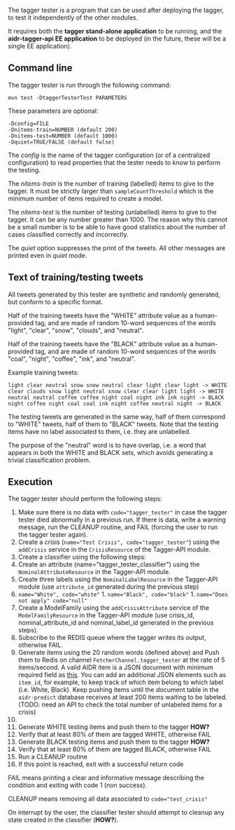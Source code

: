 The tagger tester is a program that can be used after deploying the tagger, to test it independently of the other modules.

It requires both the **tagger stand-alone application** to be running, and the **aidr-tagger-api EE application** to be deployed (in the future, these will be a single EE application).

## Command line

The tagger tester is run through the following command:

```
mvn test -DtaggerTesterTest PARAMETERS
```

These parameters are optional:

```
-Dconfig=FILE
-Dnitems-train=NUMBER (default 200)
-Dnitems-test=NUMBER (default 1000)
-Dquiet=TRUE/FALSE (default false)
```

The _config_ is the name of the tagger configuration (or of a centralized configuration) to read properties that the tester needs to know to perform the testing.

The _nitems-train_ is the number of training (labelled) items to give to the tagger. It must be strictly larger than `sampleCountThreshold` which is the minimum number of items required to create a model.

The _nitems-test_ is the number of testing (unlabelled) items to give to the tagger. It can be any number greater than 1000. The reason why this cannot be a small number is to be able to have good statistics about the number of cases classified correctly and incorrectly.

The _quiet_ option suppresses the print of the tweets. All other messages are printed even in _quiet_ mode.

## Text of training/testing tweets

All tweets generated by this tester are synthetic and randomly generated, but conform to a specific format.

Half of the training tweets have the "WHITE" attribute value as a human-provided tag, and are made of random 10-word sequences of the words "light", "clear", "snow", "clouds", and "neutral".

Half of the training tweets have the "BLACK" attribute value as a human-provided tag, and are made of random 10-word sequences of the words "coal", "night", "coffee", "ink", and "neutral".

Example training tweets:

```
light clear neutral snow snow neutral clear light clear light -> WHITE
clear clouds snow light neutral snow clear clear light light -> WHITE
neutral neutral coffee coffee night coal night ink ink night -> BLACK
night coffee night coal coal ink night coffee neutral night -> BLACK
```

The testing tweets are generated in the same way, half of them correspond to "WHITE" tweets, half of them to "BLACK" tweets. Note that the testing items have no label associated to them, i.e. they are unlabelled.

The purpose of the "neutral" word is to have overlap, i.e. a word that appears in both the WHITE and BLACK sets, which avoids generating a trivial classification problem.

## Execution

The tagger tester should perform the following steps:

1. Make sure there is no data with `code="tagger_tester"` in case the tagger tester died abnormally in a previous run. If there is data, write a warning message, run the CLEANUP routine, and FAIL (forcing the user to run the tagger tester again).
1. Create a crisis (`name="Test Crisis", code="tagger_tester"`) using the `addCrisis` service in the `CrisisResource` of the Tagger-API module.
1. Create a classifier using the following steps:
 1. Create an attribute (name="tagger_tester_classifier") using the `NominalAttributeResource` in the Tagger-API module.
 1. Create three labels using the `NominalLabelResource` in the Tagger-API module (use `attribute_id` generated during the previous step)
   1. `name="White", code="white"`
    1. `name="Black", code="black"`
    1. `name="Does not apply" code="null"`
1. Create a ModelFamily using the `addCrisisAttribute` service of the `ModelFamilyResource` in the Tagger-API module (use crisis_id, nominal_attribute_id and nominal_label_id generated in the previous steps).
1. Subscribe to the REDIS queue where the tagger writes its output, otherwise FAIL.
1. Generate items using the 20 random words (defined above) and Push them to Redis on channel `FetcherChannel.tagger_tester` at the rate of 5 items/second. A valid AIDR item is a JSON document with minimum required field as [this](https://gist.github.com/imran15/4e4ce1948c2b82905c3e). You can add an additional JSON elements such as `item_id`, for example, to keep track of which item belong to which label (i.e. White, Black). Keep pushing items until the document table in the `aidr-predict` database receives at least 200 items waiting to be labeled. (TODO: need an API to check the total number of unlabeled items for a crisis)
1. 
1. Generate WHITE testing items and push them to the tagger **HOW?**
1. Verify that at least 80% of them are tagged WHITE, otherwise FAIL
1. Generate BLACK testing items and push them to the tagger **HOW?**
1. Verify that at least 80% of them are tagged BLACK, otherwise FAIL
1. Run a CLEANUP routine 
1. If this point is reached, exit with a successful return code

FAIL means printing a clear and informative message describing the condition and exiting with code 1 (non success).

CLEANUP means removing all data associated to `code="test_crisis"`

On interrupt by the user, the classifier tester should attempt to cleanup any state created in the classifier (**HOW?**).